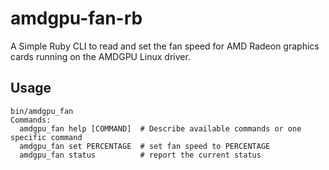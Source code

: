# amdgpu-fan-rb

A Simple Ruby CLI to read and set the fan speed for AMD Radeon graphics cards running on the AMDGPU Linux driver.

## Usage

```
bin/amdgpu_fan
Commands:
  amdgpu_fan help [COMMAND]  # Describe available commands or one specific command
  amdgpu_fan set PERCENTAGE  # set fan speed to PERCENTAGE
  amdgpu_fan status          # report the current status
```
